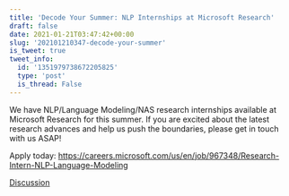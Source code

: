 ```yaml
---
title: 'Decode Your Summer: NLP Internships at Microsoft Research'
draft: false
date: 2021-01-21T03:47:42+00:00
slug: '202101210347-decode-your-summer'
is_tweet: true
tweet_info:
  id: '1351979738672205825'
  type: 'post'
  is_thread: False
---
```




We have NLP/Language Modeling/NAS research internships available at Microsoft Research for this summer. If you are excited about the latest research advances and help us push the boundaries, please get in touch with us ASAP!

Apply today:
<https://careers.microsoft.com/us/en/job/967348/Research-Intern-NLP-Language-Modeling>

[Discussion](https://x.com/sytelus/status/1351979738672205825)
